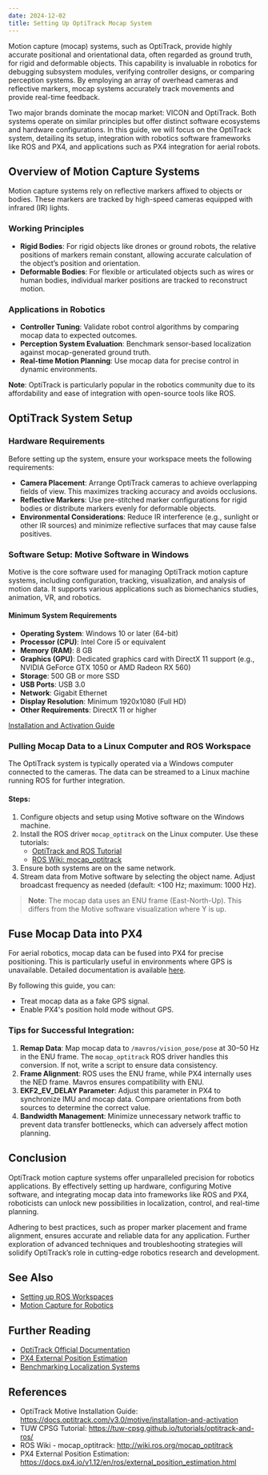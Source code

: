 ```yaml
---
date: 2024-12-02
title: Setting Up OptiTrack Mocap System
---
```


Motion capture (mocap) systems, such as OptiTrack, provide highly accurate positional and orientational data, often regarded as ground truth, for rigid and deformable objects. This capability is invaluable in robotics for debugging subsystem modules, verifying controller designs, or comparing perception systems. By employing an array of overhead cameras and reflective markers, mocap systems accurately track movements and provide real-time feedback.

Two major brands dominate the mocap market: VICON and OptiTrack. Both systems operate on similar principles but offer distinct software ecosystems and hardware configurations. In this guide, we will focus on the OptiTrack system, detailing its setup, integration with robotics software frameworks like ROS and PX4, and applications such as PX4 integration for aerial robots.

## Overview of Motion Capture Systems

Motion capture systems rely on reflective markers affixed to objects or bodies. These markers are tracked by high-speed cameras equipped with infrared (IR) lights.

### Working Principles
- **Rigid Bodies**: For rigid objects like drones or ground robots, the relative positions of markers remain constant, allowing accurate calculation of the object’s position and orientation.
- **Deformable Bodies**: For flexible or articulated objects such as wires or human bodies, individual marker positions are tracked to reconstruct motion.

### Applications in Robotics
- **Controller Tuning**: Validate robot control algorithms by comparing mocap data to expected outcomes.
- **Perception System Evaluation**: Benchmark sensor-based localization against mocap-generated ground truth.
- **Real-time Motion Planning**: Use mocap data for precise control in dynamic environments.

**Note**: OptiTrack is particularly popular in the robotics community due to its affordability and ease of integration with open-source tools like ROS.

## OptiTrack System Setup

### Hardware Requirements
Before setting up the system, ensure your workspace meets the following requirements:
- **Camera Placement**: Arrange OptiTrack cameras to achieve overlapping fields of view. This maximizes tracking accuracy and avoids occlusions.
- **Reflective Markers**: Use pre-stitched marker configurations for rigid bodies or distribute markers evenly for deformable objects.
- **Environmental Considerations**: Reduce IR interference (e.g., sunlight or other IR sources) and minimize reflective surfaces that may cause false positives.

### Software Setup: Motive Software in Windows
Motive is the core software used for managing OptiTrack motion capture systems, including configuration, tracking, visualization, and analysis of motion data. It supports various applications such as biomechanics studies, animation, VR, and robotics.

#### Minimum System Requirements
- **Operating System**: Windows 10 or later (64-bit)
- **Processor (CPU)**: Intel Core i5 or equivalent
- **Memory (RAM)**: 8 GB
- **Graphics (GPU)**: Dedicated graphics card with DirectX 11 support (e.g., NVIDIA GeForce GTX 1050 or AMD Radeon RX 560)
- **Storage**: 500 GB or more SSD
- **USB Ports**: USB 3.0
- **Network**: Gigabit Ethernet
- **Display Resolution**: Minimum 1920x1080 (Full HD)
- **Other Requirements**: DirectX 11 or higher

[Installation and Activation Guide](https://docs.optitrack.com/v3.0/motive/installation-and-activation)

### Pulling Mocap Data to a Linux Computer and ROS Workspace
The OptiTrack system is typically operated via a Windows computer connected to the cameras. The data can be streamed to a Linux machine running ROS for further integration.

#### Steps:
1. Configure objects and setup using Motive software on the Windows machine.
2. Install the ROS driver `mocap_optitrack` on the Linux computer. Use these tutorials:
   - [OptiTrack and ROS Tutorial](https://tuw-cpsg.github.io/tutorials/optitrack-and-ros/)
   - [ROS Wiki: mocap_optitrack](http://wiki.ros.org/mocap_optitrack)
3. Ensure both systems are on the same network.
4. Stream data from Motive software by selecting the object name. Adjust broadcast frequency as needed (default: <100 Hz; maximum: 1000 Hz).

> **Note**: The mocap data uses an ENU frame (East-North-Up). This differs from the Motive software visualization where Y is up.

## Fuse Mocap Data into PX4

For aerial robotics, mocap data can be fused into PX4 for precise positioning. This is particularly useful in environments where GPS is unavailable. Detailed documentation is available [here](https://docs.px4.io/v1.12/en/ros/external_position_estimation.html).

By following this guide, you can:
- Treat mocap data as a fake GPS signal.
- Enable PX4's position hold mode without GPS.

### Tips for Successful Integration:
1. **Remap Data**: Map mocap data to `/mavros/vision_pose/pose` at 30–50 Hz in the ENU frame. The `mocap_optitrack` ROS driver handles this conversion. If not, write a script to ensure data consistency.
2. **Frame Alignment**: ROS uses the ENU frame, while PX4 internally uses the NED frame. Mavros ensures compatibility with ENU.
3. **EKF2_EV_DELAY Parameter**: Adjust this parameter in PX4 to synchronize IMU and mocap data. Compare orientations from both sources to determine the correct value.
4. **Bandwidth Management**: Minimize unnecessary network traffic to prevent data transfer bottlenecks, which can adversely affect motion planning.

## Conclusion
OptiTrack motion capture systems offer unparalleled precision for robotics applications. By effectively setting up hardware, configuring Motive software, and integrating mocap data into frameworks like ROS and PX4, roboticists can unlock new possibilities in localization, control, and real-time planning. 

Adhering to best practices, such as proper marker placement and frame alignment, ensures accurate and reliable data for any application. Further exploration of advanced techniques and troubleshooting strategies will solidify OptiTrack’s role in cutting-edge robotics research and development.

## See Also
- [Setting up ROS Workspaces](https://wiki.ros.org/ROS/Tutorials)
- [Motion Capture for Robotics](https://roboticsknowledgebase.com/mocap)

## Further Reading
- [OptiTrack Official Documentation](https://optitrack.com/documentation/)
- [PX4 External Position Estimation](https://docs.px4.io/v1.12/en/ros/external_position_estimation.html)
- [Benchmarking Localization Systems](https://roboticsbenchmarking.com)

## References
- OptiTrack Motive Installation Guide: <https://docs.optitrack.com/v3.0/motive/installation-and-activation>
- TUW CPSG Tutorial: <https://tuw-cpsg.github.io/tutorials/optitrack-and-ros/>
- ROS Wiki - mocap_optitrack: <http://wiki.ros.org/mocap_optitrack>
- PX4 External Position Estimation: <https://docs.px4.io/v1.12/en/ros/external_position_estimation.html>
